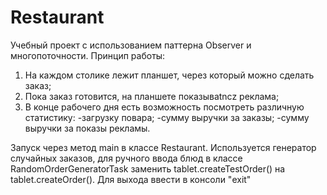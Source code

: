# Restaurant

Учебный проект с использованием паттерна Observer и многопоточности.
Принцип работы:
1. На каждом столике лежит планшет, через который можно сделать заказ;
2. Пока заказ готовится, на планшете показываtncz реклама;
3. В конце рабочего дня есть возможность посмотреть различную статистику:
-загрузку повара;
-сумму выручки за заказы;
-сумму выручки за показы рекламы.

Запуск через метод main в классе Restaurant. 
Используется генератор случайных заказов, для ручного ввода блюд в классе RandomOrderGeneratorTask заменить tablet.createTestOrder() на tablet.createOrder().
Для выхода ввести в консоли "exit"
